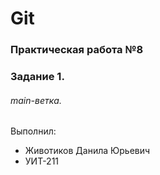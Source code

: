 # Git
### Практическая работа №8
### Задание 1.
###### main-ветка. 

Выполнил:
* Животиков Данила Юрьевич
* УИТ-211

